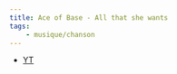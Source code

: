 ```yaml
---
title: Ace of Base - All that she wants
tags:
    - musique/chanson
---
```


- [YT](https://www.youtube.com/watch?v=d73tiBBzvFM)
